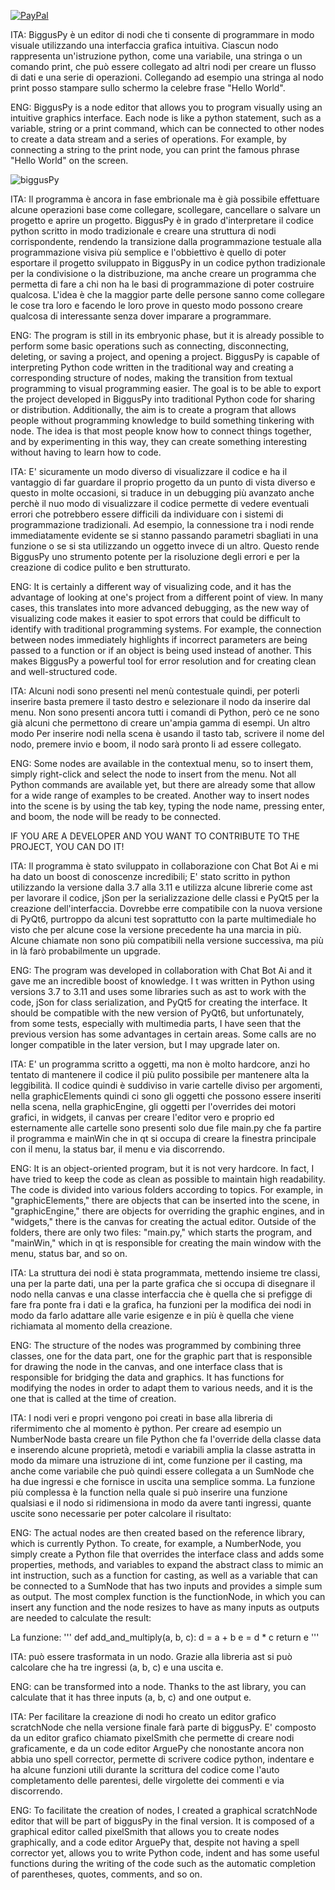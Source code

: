 [![PayPal](https://img.shields.io/badge/Donate-PayPal-green.svg)](https://www.paypal.me/alessiomichelassi)

ITA:
BiggusPy è un editor di nodi che ti consente di programmare in modo visuale utilizzando una interfaccia 
grafica intuitiva. Ciascun nodo rappresenta un'istruzione python, come una variabile, una stringa o un 
comando print, che può essere collegato ad altri nodi per creare un flusso di dati e una serie di operazioni. 
Collegando ad esempio una stringa al nodo print posso stampare sullo schermo la celebre frase "Hello World".

ENG:
BiggusPy is a node editor that allows you to program visually using an intuitive graphics interface. Each node
is like a python statement, such as a variable, string or a print command, which can be connected to other nodes 
to create a data stream and a series of operations.
For example, by connecting a string to the print node, you can print the famous phrase "Hello World" on the screen.

![biggusPy](https://user-images.githubusercontent.com/59560406/212428865-288e6843-923e-41ff-b55b-65ede0b39aea.png)

ITA:
Il programma è ancora in fase embrionale ma è già possibile effettuare alcune operazioni base come collegare, 
scollegare, cancellare o salvare un progetto e aprire un progetto. BiggusPy è in grado d'interpretare il codice 
python scritto in modo tradizionale e creare una struttura di nodi corrispondente, rendendo la transizione 
dalla programmazione testuale alla programmazione visiva più semplice e l'obbiettivo è quello di poter esportare 
il progetto sviluppato in BiggusPy in un codice python tradizionale per la condivisione o la distribuzione, ma anche 
creare un programma che permetta di fare a chi non ha le basi di programmazione di poter costruire qualcosa. L'idea
è che la maggior parte delle persone sanno come collegare le cose tra loro e facendo le loro prove in questo modo
possono creare qualcosa di interessante senza dover imparare a programmare.

ENG:
The program is still in its embryonic phase, but it is already possible to perform some basic operations such
as connecting, disconnecting, deleting, or saving a project, and opening a project. BiggusPy is capable 
of interpreting Python code written in the traditional way and creating a corresponding structure of nodes, 
making the transition from textual programming to visual programming easier. The goal is to be able to export 
the project developed in BiggusPy into traditional Python code for sharing or distribution. Additionally, 
the aim is to create a program that allows people without programming knowledge to build something tinkering with node. 
The idea is that most people know how to connect things together, and by experimenting in this way, they can create 
something interesting without having to learn how to code.

ITA:
E' sicuramente un modo diverso di visualizzare il codice e ha il vantaggio di far guardare il proprio progetto 
da un punto di vista diverso e questo in molte occasioni, si traduce in un debugging più avanzato anche perchè 
il nuo modo di visualizzare il codice permette di vedere eventuali errori che potrebbero essere difficili 
da individuare con i sistemi di programmazione tradizionali. Ad esempio, la connessione tra i nodi rende 
immediatamente evidente se si stanno passando parametri sbagliati in una funzione o se si sta utilizzando 
un oggetto invece di un altro. Questo rende BiggusPy uno strumento potente per la risoluzione degli errori 
e per la creazione di codice pulito e ben strutturato.

ENG:
It is certainly a different way of visualizing code, and it has the advantage of looking at one's project from 
a different point of view. In many cases, this translates into more advanced debugging, as the new way of 
visualizing code makes it easier to spot errors that could be difficult to identify with traditional programming 
systems. For example, the connection between nodes immediately highlights if incorrect parameters are being passed 
to a function or if an object is being used instead of another. This makes BiggusPy a powerful tool for error 
resolution and for creating clean and well-structured code.

ITA:
Alcuni nodi sono presenti nel menù contestuale quindi, per poterli inserire basta premere il tasto destro e 
selezionare il nodo da inserire dal menu. Non sono presenti ancora tutti i comandi di Python, però ce ne sono già 
alcuni che permettono di creare un'ampia gamma di esempi. Un altro modo Per inserire nodi nella scena è usando
il tasto tab, scrivere il nome del nodo, premere invio e boom, il nodo sarà pronto li ad essere collegato. 

ENG:
Some nodes are available in the contextual menu, so to insert them, simply right-click and select the node to 
insert from the menu. Not all Python commands are available yet, but there are already some that allow for a 
wide range of examples to be created. Another way to insert nodes into the scene is by using the tab key, 
typing the node name, pressing enter, and boom, the node will be ready to be connected.


IF YOU ARE A DEVELOPER AND YOU WANT TO CONTRIBUTE TO THE PROJECT, YOU CAN DO IT!

ITA:
Il programma è stato sviluppato in collaborazione con Chat Bot Ai e mi ha dato un boost di conoscenze incredibili; E'
stato scritto in python utilizzando la versione dalla 3.7 alla 3.11 e utilizza alcune librerie come ast per lavorare 
il codice, jSon per la serializzazione delle classi e PyQt5 per la creazione dell'interfaccia. Dovrebbe erre compatibile 
con la nuova versione di PyQt6, purtroppo da alcuni test soprattutto con la parte multimediale ho visto che per alcune
cose la versione precedente ha una marcia in più. Alcune chiamate non sono più compatibili nella versione successiva, 
ma più in là farò probabilmente un upgrade.

ENG:
The program was developed in collaboration with Chat Bot Ai and it gave me an incredible boost of knowledge. I
t was written in Python using versions 3.7 to 3.11 and uses some libraries such as ast to work with the code, 
jSon for class serialization, and PyQt5 for creating the interface. It should be compatible with the new version 
of PyQt6, but unfortunately, from some tests, especially with multimedia parts, I have seen that the previous version 
has some advantages in certain areas. Some calls are no longer compatible in the later version, 
but I may upgrade later on.

ITA:
E' un programma scritto a oggetti, ma non è molto hardcore, anzi ho tentato di mantenere il codice il più pulito 
possibile per mantenere alta la leggibilità. Il codice quindi è suddiviso in varie cartelle diviso per argomenti,
nella graphicElements quindi ci sono gli oggetti che possono essere inseriti nella scena, nella graphicEngine, 
gli oggetti per l'overrides dei motori grafici, in widgets, il canvas per creare l'editor vero e proprio ed 
esternamente alle cartelle sono presenti solo due file main.py che fa partire il programma e mainWin che in qt 
si occupa di creare la finestra principale con il menu, la status bar, il menu e via discorrendo.

ENG:
It is an object-oriented program, but it is not very hardcore. In fact, I have tried to keep the code as clean as 
possible to maintain high readability. The code is divided into various folders according to topics. 
For example, in "graphicElements," there are objects that can be inserted into the scene, in "graphicEngine," 
there are objects for overriding the graphic engines, and in "widgets," there is the canvas for creating the actual 
editor. Outside of the folders, there are only two files: "main.py," which starts the program, and "mainWin," 
which in qt is responsible for creating the main window with the menu, status bar, and so on.

ITA:
La struttura dei nodi è stata programmata, mettendo insieme tre classi, una per la parte dati, una per la 
parte grafica che si occupa di disegnare il nodo nella canvas e una classe interfaccia che è quella che si prefigge
di fare fra ponte fra i dati e la grafica, ha funzioni per la modifica dei nodi in modo da farlo adattare alle 
varie esigenze e in più è quella che viene richiamata al momento della creazione. 

ENG:
The structure of the nodes was programmed by combining three classes, one for the data part, one for the 
graphic part that is responsible for drawing the node in the canvas, and one interface class that is responsible
for bridging the data and graphics. It has functions for modifying the nodes in order to adapt them to
various needs, and it is the one that is called at the time of creation.

ITA:
I nodi veri e propri vengono poi creati in base alla libreria di rifermimento che al momento è python. Per creare ad
esempio un NumberNode basta creare un file Python che fa l'override della classe data e inserendo alcune proprietà,
metodi e variabili amplia la classe astratta in modo da mimare una istruzione di int, come funzione per il casting, ma 
anche come variabile che può quindi essere collegata a un SumNode che ha due ingressi e che fornisce in uscita 
una semplice somma. La funzione più complessa è la function nella quale si può inserire una funzione qualsiasi 
e il nodo si ridimensiona in modo da avere tanti ingressi, quante uscite sono necessarie per poter 
calcolare il risultato:

ENG:
The actual nodes are then created based on the reference library, which is currently Python. To create, 
for example, a NumberNode, you simply create a Python file that overrides the interface class and adds some properties, 
methods, and variables to expand the abstract class to mimic an int instruction, such as a function for casting, 
as well as a variable that can be connected to a SumNode that has two inputs and provides a simple sum as output.
The most complex function is the functionNode, in which you can insert any function and the node resizes to have as many
inputs as outputs are needed to calculate the result:

La funzione:
'''
def add_and_multiply(a, b, c):
    d = a + b
    e = d * c
    return e
'''

ITA:
può essere trasformata in un nodo. Grazie alla libreria ast si può calcolare che ha tre ingressi (a, b, c) e una 
uscita e. 

ENG:
can be transformed into a node. Thanks to the ast library, you can calculate that it has three inputs (a, b, c) and one
output e.


ITA:
Per facilitare la creazione di nodi ho creato un editor grafico scratchNode che nella versione finale farà parte di 
biggusPy. E' composto da un editor grafico chiamato pixelSmith che permette di creare nodi graficamente, e da un
code editor ArguePy che nonostante ancora non abbia uno spell corrector, permette di scrivere codice python, indentare
e ha alcune funzioni utili durante la scrittura del codice come l'auto completamento delle parentesi, delle virgolette
dei commenti e via discorrendo.

ENG:
To facilitate the creation of nodes, I created a graphical scratchNode editor that will be part of biggusPy in the final version.
It is composed of a graphical editor called pixelSmith that allows you to create nodes graphically, and a code editor ArguePy
that, despite not having a spell corrector yet, allows you to write Python code, indent and has some useful functions during
the writing of the code such as the automatic completion of parentheses, quotes, comments, and so on.
